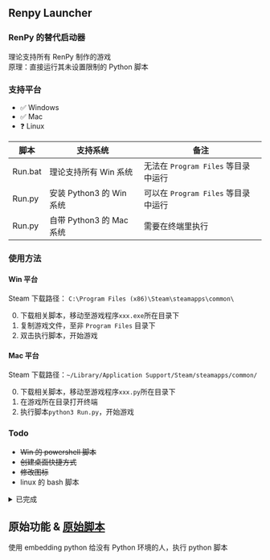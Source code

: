 ## Renpy Launcher

###  RenPy 的替代启动器
理论支持所有 RenPy 制作的游戏  
原理：直接运行其未设置限制的 Python 脚本


### 支持平台
- ✅ Windows
- ✅ Mac
- ❓ Linux


|   脚本  |   支持系统 |  备注  |
|--------|---------|---------|
|Run.bat | 理论支持所有 Win 系统 | 无法在 `Program Files` 等目录中运行 |
|Run.py  | 安装 Python3 的 Win 系统 | 可以在 `Program Files` 等目录中运行 |
|Run.py  | 自带 Python3 的 Mac 系统 | 需要在终端里执行 |


### 使用方法
#### Win 平台
Steam 下载路径：
` C:\Program Files (x86)\Steam\steamapps\common\ `

0. 下载相关脚本，移动至游戏程序`xxx.exe`所在目录下
1. 复制游戏文件，至非 `Program Files` 目录下
2. 双击执行脚本，开始游戏  


#### Mac 平台
Steam 下载路径：`~/Library/Application Support/Steam/steamapps/common/ `

0. 下载相关脚本，移动至游戏程序`xxx.py`所在目录下
1. 在游戏所在目录打开终端
2. 执行脚本`python3 Run.py`，开始游戏


### Todo
- ~~Win 的 powershell 脚本~~
- ~~创建桌面快捷方式~~
- ~~修改图标~~
- linux 的 bash 脚本

<details>
<summary> 已完成  </summary>

- ✅ Win 的 batch 脚本
- ✅ Win 的 python 脚本
- ✅ Mac 的 python 脚本
</details>

## 原始功能 & [原始脚本](./Origin/Run.bat)
使用  embedding python 给没有 Python 环境的人，执行 python 脚本

